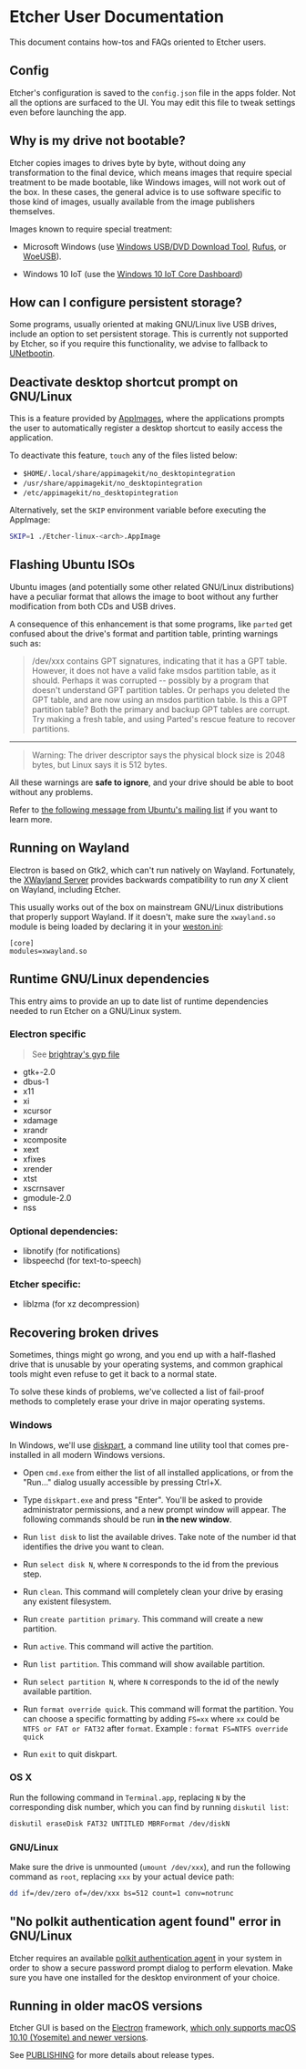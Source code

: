 Etcher User Documentation
=========================

This document contains how-tos and FAQs oriented to Etcher users.

Config
------
Etcher's configuration is saved to the `config.json` file in the apps folder.
Not all the options are surfaced to the UI. You may edit this file to tweak settings even before launching the app.

Why is my drive not bootable?
-----------------------------

Etcher copies images to drives byte by byte, without doing any transformation
to the final device, which means images that require special treatment to be
made bootable, like Windows images, will not work out of the box. In these
cases, the general advice is to use software specific to those kind of
images, usually available from the image publishers themselves.

Images known to require special treatment:

- Microsoft Windows (use [Windows USB/DVD Download Tool][windows-usb-tool], 
  [Rufus][rufus], or [WoeUSB][woeusb]).

- Windows 10 IoT (use the [Windows 10 IoT Core Dashboard][windows-iot-dashboard])

How can I configure persistent storage?
---------------------------------------

Some programs, usually oriented at making GNU/Linux live USB drives, include an
option to set persistent storage. This is currently not supported by Etcher, so
if you require this functionality, we advise to fallback to
[UNetbootin][unetbootin].

Deactivate desktop shortcut prompt on GNU/Linux
-----------------------------------------------

This is a feature provided by [AppImages][appimage], where the applications
prompts the user to automatically register a desktop shortcut to easily access
the application.

To deactivate this feature, `touch` any of the files listed below:

- `$HOME/.local/share/appimagekit/no_desktopintegration`
- `/usr/share/appimagekit/no_desktopintegration`
- `/etc/appimagekit/no_desktopintegration`

Alternatively, set the `SKIP` environment variable before executing the
AppImage:

```sh
SKIP=1 ./Etcher-linux-<arch>.AppImage
```

Flashing Ubuntu ISOs
--------------------

Ubuntu images (and potentially some other related GNU/Linux distributions) have
a peculiar format that allows the image to boot without any further
modification from both CDs and USB drives.

A consequence of this enhancement is that some programs, like `parted` get
confused about the drive's format and partition table, printing warnings such
as:

> /dev/xxx contains GPT signatures, indicating that it has a GPT table.
> However, it does not have a valid fake msdos partition table, as it should.
> Perhaps it was corrupted -- possibly by a program that doesn't understand GPT
> partition tables.  Or perhaps you deleted the GPT table, and are now using an
> msdos partition table.  Is this a GPT partition table?  Both the primary and
> backup GPT tables are corrupt.  Try making a fresh table, and using Parted's
> rescue feature to recover partitions.

***

> Warning: The driver descriptor says the physical block size is 2048 bytes,
> but Linux says it is 512 bytes.

All these warnings are **safe to ignore**, and your drive should be able to
boot without any problems.

Refer to [the following message from Ubuntu's mailing
list](https://lists.ubuntu.com/archives/ubuntu-devel/2011-June/033495.html) if
you want to learn more.

Running on Wayland
------------------

Electron is based on Gtk2, which can't run natively on Wayland. Fortunately,
the [XWayland Server][xwayland] provides backwards compatibility to run *any* X
client on Wayland, including Etcher.

This usually works out of the box on mainstream GNU/Linux distributions that
properly support Wayland. If it doesn't, make sure the `xwayland.so` module is
being loaded by declaring it in your [weston.ini]:

```
[core]
modules=xwayland.so
```

Runtime GNU/Linux dependencies
------------------------------

This entry aims to provide an up to date list of runtime dependencies needed to
run Etcher on a GNU/Linux system.

### Electron specific

> See [brightray's gyp file](https://github.com/electron/brightray/blob/master/brightray.gyp#L4)

- gtk+-2.0
- dbus-1
- x11
- xi
- xcursor
- xdamage
- xrandr
- xcomposite
- xext
- xfixes
- xrender
- xtst
- xscrnsaver
- gmodule-2.0
- nss

### Optional dependencies:

- libnotify (for notifications)
- libspeechd (for text-to-speech)

### Etcher specific:

- liblzma (for xz decompression)

Recovering broken drives
------------------------

Sometimes, things might go wrong, and you end up with a half-flashed drive that
is unusable by your operating systems, and common graphical tools might even
refuse to get it back to a normal state.

To solve these kinds of problems, we've collected a list of fail-proof methods
to completely erase your drive in major operating systems.

### Windows

In Windows, we'll use [diskpart], a command line utility tool that comes
pre-installed in all modern Windows versions.

- Open `cmd.exe` from either the list of all installed applications, or from
  the "Run..." dialog usually accessible by pressing Ctrl+X.

- Type `diskpart.exe` and press "Enter". You'll be asked to provide
  administrator permissions, and a new prompt window will appear. The following
  commands should be run **in the new window**.

- Run `list disk` to list the available drives. Take note of the number id that
  identifies the drive you want to clean.

- Run `select disk N`, where `N` corresponds to the id from the previous step.

- Run `clean`. This command will completely clean your drive by erasing any
  existent filesystem.
  
- Run `create partition primary`. This command will create a new partition.

- Run  `active`. This command will active the partition.

- Run  `list partition`. This command will show available partition.

- Run  `select partition N`, where `N` corresponds to the id of the newly available partition.

- Run `format override quick`. This command will format the partition. You can choose a specific formatting by adding `FS=xx` where `xx` could be `NTFS or FAT or FAT32` after `format`. Example : `format FS=NTFS override quick`

- Run `exit` to quit diskpart.

### OS X

Run the following command in `Terminal.app`, replacing `N` by the corresponding
disk number, which you can find by running `diskutil list`:

```sh
diskutil eraseDisk FAT32 UNTITLED MBRFormat /dev/diskN
```

### GNU/Linux

Make sure the drive is unmounted (`umount /dev/xxx`), and run the following
command as `root`, replacing `xxx` by your actual device path:

```sh
dd if=/dev/zero of=/dev/xxx bs=512 count=1 conv=notrunc
```

"No polkit authentication agent found" error in GNU/Linux
----------------------------------------------------------

Etcher requires an available [polkit authentication
agent](https://wiki.archlinux.org/index.php/Polkit#Authentication_agents) in
your system in order to show a secure password prompt dialog to perform
elevation. Make sure you have one installed for the desktop environment of your
choice.

Running in older macOS versions
-------------------------------

Etcher GUI is based on the [Electron][electron] framework, [which only supports
macOS 10.10 (Yosemite) and newer versions][electron-supported-platforms].

[balena.io]: https://balena.io
[appimage]: http://appimage.org
[xwayland]: https://wayland.freedesktop.org/xserver.html
[weston.ini]: http://manpages.ubuntu.com/manpages/wily/man5/weston.ini.5.html
[diskpart]: https://technet.microsoft.com/en-us/library/cc770877(v=ws.11).aspx
[electron]: https://electronjs.org/
[electron-supported-platforms]: https://electronjs.org/docs/tutorial/support#supported-platforms
[publishing]: https://github.com/balena-io/etcher/blob/master/docs/PUBLISHING.md
[windows-usb-tool]: https://www.microsoft.com/en-us/download/windows-usb-dvd-download-tool
[rufus]: https://rufus.akeo.ie
[unetbootin]: https://unetbootin.github.io
[windows-iot-dashboard]: https://developer.microsoft.com/en-us/windows/iot/downloads
[woeusb]: https://github.com/WoeUSB/WoeUSB

See [PUBLISHING](/docs/PUBLISHING.md) for more details about release types.
